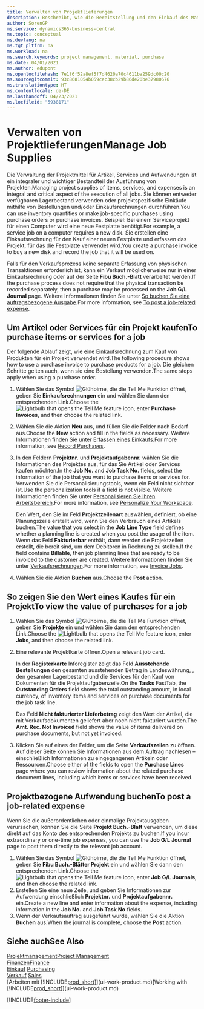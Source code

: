 ```yaml
---
title: Verwalten von Projektlieferungen
description: Beschreibt, wie die Bereitstellung und den Einkauf des Materials und Servicearten in Projekten verwaltet wird.
author: SorenGP
ms.service: dynamics365-business-central
ms.topic: conceptual
ms.devlang: na
ms.tgt_pltfrm: na
ms.workload: na
ms.search.keywords: project management, material, purchase
ms.date: 04/01/2021
ms.author: edupont
ms.openlocfilehash: 7e1f6f52a8ef5f7d4620a70c4611ba259dc00c20
ms.sourcegitcommit: 93c8681054b059cec38cb29b86de20be37980676
ms.translationtype: HT
ms.contentlocale: de-DE
ms.lasthandoff: 04/23/2021
ms.locfileid: "5938171"
---
```

# <a name="manage-job-supplies"></a><span data-ttu-id="6810d-103">Verwalten von Projektlieferungen</span><span class="sxs-lookup"><span data-stu-id="6810d-103">Manage Job Supplies</span></span>
<span data-ttu-id="6810d-104">Die Verwaltung der Projektmittel für Artikel, Services und Aufwendungen ist ein integraler und wichtiger Bestandteil der Ausführung von Projekten.</span><span class="sxs-lookup"><span data-stu-id="6810d-104">Managing project supplies of items, services, and expenses is an integral and critical aspect of the execution of all jobs.</span></span> <span data-ttu-id="6810d-105">Sie können entweder verfügbaren Lagerbestand verwenden oder projektspezifische Einkäufe mithilfe von Bestellungen und/oder Einkaufsrechnungen durchführen.</span><span class="sxs-lookup"><span data-stu-id="6810d-105">You can use inventory quantities or make job-specific purchases using purchase orders or purchase invoices.</span></span> <span data-ttu-id="6810d-106">Beispiel: Bei einem Serviceprojekt für einen Computer wird eine neue Festplatte benötigt.</span><span class="sxs-lookup"><span data-stu-id="6810d-106">For example, a service job on a computer requires a new disk.</span></span> <span data-ttu-id="6810d-107">Sie erstellen eine Einkaufsrechnung für den Kauf einer neuen Festplatte und erfassen das Projekt, für das die Festplatte verwendet wird.</span><span class="sxs-lookup"><span data-stu-id="6810d-107">You create a purchase invoice to buy a new disk and record the job that it will be used on.</span></span>

<span data-ttu-id="6810d-108">Falls für den Verkaufsprozess keine separate Erfassung von physischen Transaktionen erforderlich ist, kann ein Verkauf möglicherweise nur in einer Einkaufsrechnung oder auf der Seite **Fibu Buch.-Blatt** verarbeitet werden.</span><span class="sxs-lookup"><span data-stu-id="6810d-108">If the purchase process does not require that the physical transaction be recorded separately, then a purchase may be processed on the **Job G/L Journal** page.</span></span> <span data-ttu-id="6810d-109">Weitere Informationen finden Sie unter [So buchen Sie eine auftragsbezogene Ausgabe](projects-how-manage-project-supplies.md#to-post-a-job-related-expense).</span><span class="sxs-lookup"><span data-stu-id="6810d-109">For more information, see [To post a job-related expense](projects-how-manage-project-supplies.md#to-post-a-job-related-expense).</span></span>

## <a name="to-purchase-items-or-services-for-a-job"></a><span data-ttu-id="6810d-110">Um Artikel oder Services für ein Projekt kaufen</span><span class="sxs-lookup"><span data-stu-id="6810d-110">To purchase items or services for a job</span></span>
<span data-ttu-id="6810d-111">Der folgende Ablauf zeigt, wie eine Einkaufsrechnung zum Kauf von Produkten für ein Projekt verwendet wird.</span><span class="sxs-lookup"><span data-stu-id="6810d-111">The following procedure shows how to use a purchase invoice to purchase products for a job.</span></span> <span data-ttu-id="6810d-112">Die gleichen Schritte gelten auch, wenn sie eine Bestellung verwenden.</span><span class="sxs-lookup"><span data-stu-id="6810d-112">The same steps apply when using a purchase order.</span></span>  

1. <span data-ttu-id="6810d-113">Wählen Sie das Symbol ![Glühbirne, die die Tell Me Funktion öffnet](media/ui-search/search_small.png "Was möchten Sie tun?"), geben Sie **Einkaufsrechnungen** ein und wählen Sie dann den entsprechenden Link.</span><span class="sxs-lookup"><span data-stu-id="6810d-113">Choose the ![Lightbulb that opens the Tell Me feature](media/ui-search/search_small.png "Tell me what you want to do") icon, enter **Purchase Invoices**, and then choose the related link.</span></span>  
2. <span data-ttu-id="6810d-114">Wählen Sie die Aktion **Neu** aus, und füllen Sie die Felder nach Bedarf aus.</span><span class="sxs-lookup"><span data-stu-id="6810d-114">Choose the **New** action and fill in the fields as necessary.</span></span> <span data-ttu-id="6810d-115">Weitere Informationen finden Sie unter [Erfassen eines Einkaufs](purchasing-how-record-purchases.md).</span><span class="sxs-lookup"><span data-stu-id="6810d-115">For more information, see [Record Purchases](purchasing-how-record-purchases.md).</span></span>
3. <span data-ttu-id="6810d-116">In den Feldern **Projektnr.** und **Projektaufgabennr.** wählen Sie die Informationen des Projektes aus, für das Sie Artikel oder Services kaufen möchten.</span><span class="sxs-lookup"><span data-stu-id="6810d-116">In the **Job No.** and **Job Task No.** fields, select the information of the job that you want to purchase items or services for.</span></span> <span data-ttu-id="6810d-117">Verwenden Sie die Personalisierungstools, wenn ein Feld nicht sichtbar ist.</span><span class="sxs-lookup"><span data-stu-id="6810d-117">Use the personalization tools if a field is not visible.</span></span> <span data-ttu-id="6810d-118">Weitere Informationen finden Sie unter [Personalisieren Sie Ihren Arbeitsbereich](ui-personalization-user.md).</span><span class="sxs-lookup"><span data-stu-id="6810d-118">For more information, see [Personalize Your Workspace](ui-personalization-user.md).</span></span>

    <span data-ttu-id="6810d-119">Den Wert, den Sie im Feld **Projektzeilenart** auswählen, definiert, ob eine Planungszeile erstellt wird, wenn Sie den Verbrauch eines Artikels buchen.</span><span class="sxs-lookup"><span data-stu-id="6810d-119">The value that you select in the **Job Line Type** field defines whether a planning line is created when you post the usage of the item.</span></span> <span data-ttu-id="6810d-120">Wenn das Feld **Fakturierbar** enthält, dann werden die Projektzeilen erstellt, die bereit sind, um dem Debitoren in Rechnung zu stellen.</span><span class="sxs-lookup"><span data-stu-id="6810d-120">If the field contains **Billable**, then job planning lines that are ready to be invoiced to the customer are created.</span></span> <span data-ttu-id="6810d-121">Weitere Informationen finden Sie unter [Verkaufsrechnungen](projects-how-invoice-jobs.md).</span><span class="sxs-lookup"><span data-stu-id="6810d-121">For more information, see [Invoice Jobs](projects-how-invoice-jobs.md).</span></span>
4. <span data-ttu-id="6810d-122">Wählen Sie die Aktion **Buchen** aus.</span><span class="sxs-lookup"><span data-stu-id="6810d-122">Choose the **Post** action.</span></span>

## <a name="to-view-the-value-of-purchases-for-a-job"></a><span data-ttu-id="6810d-123">So zeigen Sie den Wert eines Kaufes für ein Projekt</span><span class="sxs-lookup"><span data-stu-id="6810d-123">To view the value of purchases for a job</span></span>
1. <span data-ttu-id="6810d-124">Wählen Sie das Symbol ![Glühbirne, die die Tell Me Funktion öffnet](media/ui-search/search_small.png "Was möchten Sie tun?"), geben Sie **Projekte** ein und wählen Sie dann den entsprechenden Link.</span><span class="sxs-lookup"><span data-stu-id="6810d-124">Choose the ![Lightbulb that opens the Tell Me feature](media/ui-search/search_small.png "Tell me what you want to do") icon, enter **Jobs**, and then choose the related link.</span></span>
2. <span data-ttu-id="6810d-125">Eine relevante Projektkarte öffnen.</span><span class="sxs-lookup"><span data-stu-id="6810d-125">Open a relevant job card.</span></span>

    <span data-ttu-id="6810d-126">In der **Registerkarte** Inforegister zeigt das Feld **Ausstehende Bestellungen** den gesamten ausstehenden Betrag in Landeswährung, , den gesamten Lagerbestand und die Services für den Kauf von Dokumenten für die Projektaufgabenzeile.</span><span class="sxs-lookup"><span data-stu-id="6810d-126">On the **Tasks** FastTab, the **Outstanding Orders** field shows the total outstanding amount, in local currency, of inventory items and services on purchase documents for the job task line.</span></span>  

    <span data-ttu-id="6810d-127">Das Feld **Nicht fakturierter Lieferbetrag** zeigt den Wert der Artikel, die mit Verkaufsdokumenten geliefert aber noch nicht fakturiert wurden.</span><span class="sxs-lookup"><span data-stu-id="6810d-127">The **Amt. Rec. Not Invoiced** field shows the value of items delivered on purchase documents, but not yet invoiced.</span></span>  
3. <span data-ttu-id="6810d-128">Klicken Sie auf eines der Felder, um die Seite **Verkaufszeilen** zu öffnen. Auf dieser Seite können Sie Informationen aus dem Auftrag nachlesen – einschließlich Informationen zu eingegangenen Artikeln oder Ressourcen.</span><span class="sxs-lookup"><span data-stu-id="6810d-128">Choose either of the fields to open the **Purchase Lines** page where you can review information about the related purchase document lines, including which items or services have been received.</span></span>

## <a name="to-post-a-job-related-expense"></a><span data-ttu-id="6810d-129">Projektbezogene Aufwendung buchen</span><span class="sxs-lookup"><span data-stu-id="6810d-129">To post a job-related expense</span></span>
<span data-ttu-id="6810d-130">Wenn Sie die außerordentlichen oder einmalige Projektausgaben verursachen, können Sie die Seite **Projekt Buch.-Blatt** verwenden, um diese direkt auf das Konto des entsprechenden Projekts zu buchen.</span><span class="sxs-lookup"><span data-stu-id="6810d-130">If you incur extraordinary or one-time job expenses, you can use the **Job G/L Journal** page to post them directly to the relevant job account.</span></span>

1. <span data-ttu-id="6810d-131">Wählen Sie das Symbol ![Glühbirne, die die Tell Me Funktion öffnet](media/ui-search/search_small.png "Was möchten Sie tun?"), geben Sie **Fibu Buch.-Blätter Projekt** ein und wählen Sie dann den entsprechenden Link.</span><span class="sxs-lookup"><span data-stu-id="6810d-131">Choose the ![Lightbulb that opens the Tell Me feature](media/ui-search/search_small.png "Tell me what you want to do") icon, enter **Job G/L Journals**, and then choose the related link.</span></span>  
2. <span data-ttu-id="6810d-132">Erstellen Sie eine neue Zeile, und geben Sie Informationen zur Aufwendung einschließlich  **Projektnr.** und **Projektaufgabennr.** ein.</span><span class="sxs-lookup"><span data-stu-id="6810d-132">Create a new line and enter information about the expense, including information in the **Job No.** and **Job Task No** fields.</span></span>  
3. <span data-ttu-id="6810d-133">Wenn der Verkaufsauftrag ausgeführt wurde, wählen Sie die Aktion **Buchen** aus.</span><span class="sxs-lookup"><span data-stu-id="6810d-133">When the journal is complete, choose the **Post** action.</span></span>

## <a name="see-also"></a><span data-ttu-id="6810d-134">Siehe auch</span><span class="sxs-lookup"><span data-stu-id="6810d-134">See Also</span></span>
[<span data-ttu-id="6810d-135">Projektmanagement</span><span class="sxs-lookup"><span data-stu-id="6810d-135">Project Management</span></span>](projects-manage-projects.md)  
[<span data-ttu-id="6810d-136">Finanzen</span><span class="sxs-lookup"><span data-stu-id="6810d-136">Finance</span></span>](finance.md)  
<span data-ttu-id="6810d-137">[Einkauf](purchasing-manage-purchasing.md)       </span><span class="sxs-lookup"><span data-stu-id="6810d-137">[Purchasing](purchasing-manage-purchasing.md)       </span></span>  
<span data-ttu-id="6810d-138">[Verkauf](sales-manage-sales.md)    </span><span class="sxs-lookup"><span data-stu-id="6810d-138">[Sales](sales-manage-sales.md)    </span></span>  
<span data-ttu-id="6810d-139">[Arbeiten mit [!INCLUDE[prod_short](includes/prod_short.md)]](ui-work-product.md)</span><span class="sxs-lookup"><span data-stu-id="6810d-139">[Working with [!INCLUDE[prod_short](includes/prod_short.md)]](ui-work-product.md)</span></span>  


[!INCLUDE[footer-include](includes/footer-banner.md)]
